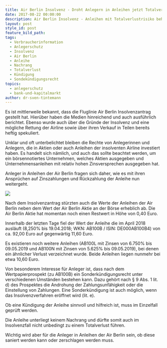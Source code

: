 ```yaml
---
title: Air Berlin Insolvenz - Droht Anlegern in Anleihen jetzt Totalverlust?
date: 2017-08-22 00:00:00
description: Air Berlin Insolvenz - Anleihen mit Totalverlustrisiko behaftet
layout: post
style_id: post
feature_bild_path:
tags:
  - Verbraucherinformation
  - Anlegerschutz
  - Insolvenz
  - Air Berlin
  - Anleihe
  - Nachrang
  - Totalverlust
  - Kündigung
  - Sondekündigungsrecht
topics:
  - anlegerschutz
  - bank-und-kapitalmarkt
author: dr-sven-tintemann
---
```



Es ist mittlerweile bekannt, dass die Fluglinie Air Berlin Insolvenzantrag gestellt hat. Hierüber haben die Medien hinreichend und auch ausführlich berichtet. Ebenso wurde auch über die Gründe der Insolvenz und eine mögliche Rettung der Airline sowie über ihren Verkauf in Teilen bereits heftig spekuliert.

Unklar und oft unterbelichtet bleiben die Rechte von Anlegerinnen und Anlegern, die in Aktien oder auch Anleihen der insolventen Airline investiert haben. Es handelt sich nämlich, und auch das sollte beachtet werden, um ein börsennotiertes Unternehmen, welches Aktien ausgegeben und Unternehmensanleihen mit relativ hohen Zinsversprechen ausgegeben hat.

Anleger in Anleihen der Air Berlin fragen sich daher, wie es mit ihren Ansprüchen auf Zinszahlungen und Rückzahlung der Anleihe nun weitergeht.

![](/uploads/versions/air-berlin-herzen-1---x----4032-3024x---.jpg)

Nach dem Insolvenzantrag stürzten auch die Werte der Anleihen der Air Berlin neben dem Wert der Air Berlin Aktie an der Börse erheblich ab. Die Air Berlin Aktie hat momentan noch einen Restwert in Höhe von 0,40 Euro.

Innerhalb der letzten Tage fiel der Wert der Anleihe die im April 2018 ausläuft (8,250% bis 19.04.2018; WKN: AB100B / ISIN: DE000AB100B4) von ca. 92,00 Euro auf gegenwärtig 11,60 Euro.

Es existieren noch weitere Anleihen (AB100L mit Zinsen von 6.750% bis 09.05.2019 und AB100N mit Zinsen von 5.625% bis 09.05.2019), bei denen ein ähnlicher Verlust verzeichnet wurde. Beide Anleihen liegen nunmehr bei etwa 10,60 Euro.

Von besonderem Interesse für Anleger ist, dass nach dem Wertpapierprospekt (zu AB100B) ein Sonderkündigungsrecht unter verschiedenen Umständen bestehen kann. Dazu gehört nach § 9 Abs. 1 lit. d) des Prospektes die Androhung der Zahlungsunfähigkeit oder die Einstellung von Zahlungen. Eine Sonderkündigung ist auch möglich, wenn das Insolvenzverfahren eröffnet wird (lit. e).

Ob eine Kündigung der Anleihe sinnvoll und hilfreich ist, muss im Einzelfall geprüft werden.

Die Anleihe unterliegt keinem Nachrang und dürfte somit auch im Insolvenzfall nicht unbedingt zu einem Totalverlust führen.

Wichtig wird aber für die Anleger in Anleihen der Air Berlin sein, ob diese saniert werden kann oder zerschlagen werden muss.